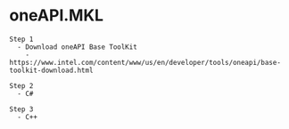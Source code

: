 # oneAPI.MKL
```
Step 1
  - Download oneAPI Base ToolKit
    - https://www.intel.com/content/www/us/en/developer/tools/oneapi/base-toolkit-download.html
```

```
Step 2
  - C#
```


```
Step 3
  - C++
```
